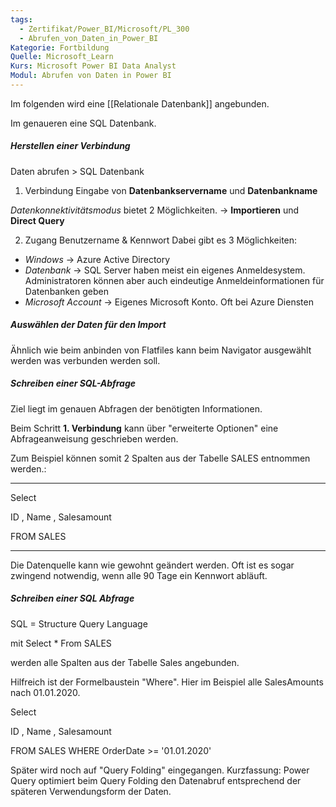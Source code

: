 ```yaml
---
tags:
  - Zertifikat/Power_BI/Microsoft/PL_300
  - Abrufen_von_Daten_in_Power_BI
Kategorie: Fortbildung
Quelle: Microsoft_Learn
Kurs: Microsoft Power BI Data Analyst
Modul: Abrufen von Daten in Power BI
---
```

Im folgenden wird eine [[Relationale Datenbank]] angebunden.

Im genaueren eine SQL Datenbank.

##### Herstellen einer Verbindung
Daten abrufen > SQL Datenbank

1. Verbindung
Eingabe von 
**Datenbankservername** und **Datenbankname**

*Datenkonnektivitätsmodus* bietet 2 Möglichkeiten.
→ **Importieren** und **Direct Query**

2. Zugang
Benutzername & Kennwort
Dabei gibt es 3 Möglichkeiten:
- *Windows* → Azure Active Directory
- *Datenbank* → SQL Server haben meist ein eigenes Anmeldesystem. Administratoren können aber auch eindeutige Anmeldeinformationen für Datenbanken geben
- *Microsoft Account* → Eigenes Microsoft Konto. Oft bei Azure Diensten


##### Auswählen der Daten für den Import
Ähnlich wie beim anbinden von Flatfiles kann beim Navigator ausgewählt werden was verbunden werden soll.

##### Schreiben einer SQL-Abfrage
Ziel liegt im genauen Abfragen der benötigten Informationen.

Beim Schritt **1. Verbindung** kann über "erweiterte Optionen" eine Abfrageanweisung geschrieben werden.

Zum Beispiel können somit 2 Spalten aus der Tabelle SALES entnommen werden.:

---
Select

ID
, Name
, Salesamount

FROM SALES

---

Die Datenquelle kann wie gewohnt geändert werden. Oft ist es sogar zwingend notwendig, wenn alle 90 Tage ein Kennwort abläuft.


##### Schreiben einer SQL Abfrage
SQL = Structure Query Language

mit 
Select *
From
SALES

werden alle Spalten aus der Tabelle Sales angebunden.


Hilfreich ist der Formelbaustein "Where". Hier im Beispiel alle SalesAmounts nach 01.01.2020.

Select

ID
, Name
, Salesamount

FROM
SALES
WHERE 
OrderDate >= '01.01.2020'


Später wird noch auf "Query Folding" eingegangen.
Kurzfassung:
Power Query optimiert beim Query Folding den Datenabruf entsprechend der späteren Verwendungsform der Daten.

